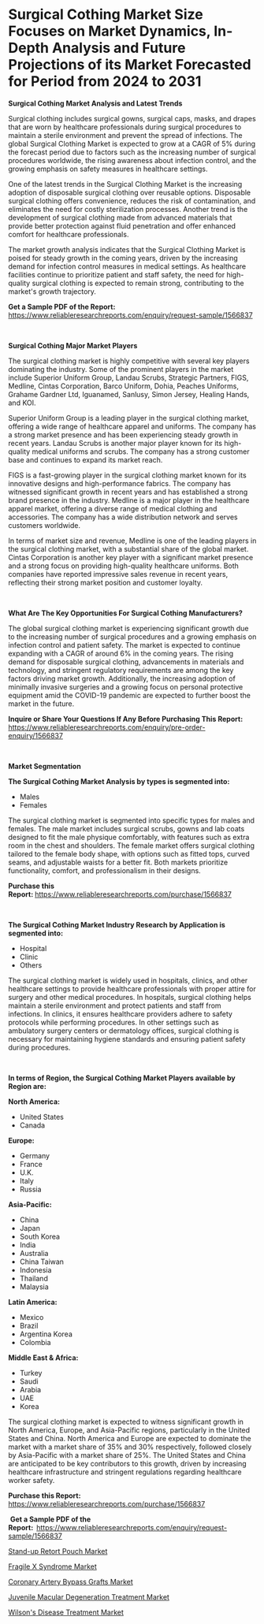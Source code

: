 <p><h1>Surgical Cothing Market Size Focuses on Market Dynamics, In-Depth Analysis and Future Projections of its Market Forecasted for Period from 2024 to 2031</h1></p><p><strong>Surgical Cothing Market Analysis and Latest Trends</strong></p>
<p><p>Surgical clothing includes surgical gowns, surgical caps, masks, and drapes that are worn by healthcare professionals during surgical procedures to maintain a sterile environment and prevent the spread of infections. The global Surgical Clothing Market is expected to grow at a CAGR of 5% during the forecast period due to factors such as the increasing number of surgical procedures worldwide, the rising awareness about infection control, and the growing emphasis on safety measures in healthcare settings.</p><p>One of the latest trends in the Surgical Clothing Market is the increasing adoption of disposable surgical clothing over reusable options. Disposable surgical clothing offers convenience, reduces the risk of contamination, and eliminates the need for costly sterilization processes. Another trend is the development of surgical clothing made from advanced materials that provide better protection against fluid penetration and offer enhanced comfort for healthcare professionals.</p><p>The market growth analysis indicates that the Surgical Clothing Market is poised for steady growth in the coming years, driven by the increasing demand for infection control measures in medical settings. As healthcare facilities continue to prioritize patient and staff safety, the need for high-quality surgical clothing is expected to remain strong, contributing to the market's growth trajectory.</p></p>
<p><strong>Get a Sample PDF of the Report:&nbsp;</strong> <a href="https://www.reliableresearchreports.com/enquiry/request-sample/1566837">https://www.reliableresearchreports.com/enquiry/request-sample/1566837</a></p>
<p>&nbsp;</p>
<p><strong>Surgical Cothing Major Market Players</strong></p>
<p><p>The surgical clothing market is highly competitive with several key players dominating the industry. Some of the prominent players in the market include Superior Uniform Group, Landau Scrubs, Strategic Partners, FIGS, Medline, Cintas Corporation, Barco Uniform, Dohia, Peaches Uniforms, Grahame Gardner Ltd, Iguanamed, Sanlusy, Simon Jersey, Healing Hands, and KOI.</p><p>Superior Uniform Group is a leading player in the surgical clothing market, offering a wide range of healthcare apparel and uniforms. The company has a strong market presence and has been experiencing steady growth in recent years. Landau Scrubs is another major player known for its high-quality medical uniforms and scrubs. The company has a strong customer base and continues to expand its market reach.</p><p>FIGS is a fast-growing player in the surgical clothing market known for its innovative designs and high-performance fabrics. The company has witnessed significant growth in recent years and has established a strong brand presence in the industry. Medline is a major player in the healthcare apparel market, offering a diverse range of medical clothing and accessories. The company has a wide distribution network and serves customers worldwide.</p><p>In terms of market size and revenue, Medline is one of the leading players in the surgical clothing market, with a substantial share of the global market. Cintas Corporation is another key player with a significant market presence and a strong focus on providing high-quality healthcare uniforms. Both companies have reported impressive sales revenue in recent years, reflecting their strong market position and customer loyalty.</p></p>
<p>&nbsp;</p>
<p><strong>What Are The Key Opportunities For Surgical Cothing Manufacturers?</strong></p>
<p><p>The global surgical clothing market is experiencing significant growth due to the increasing number of surgical procedures and a growing emphasis on infection control and patient safety. The market is expected to continue expanding with a CAGR of around 6% in the coming years. The rising demand for disposable surgical clothing, advancements in materials and technology, and stringent regulatory requirements are among the key factors driving market growth. Additionally, the increasing adoption of minimally invasive surgeries and a growing focus on personal protective equipment amid the COVID-19 pandemic are expected to further boost the market in the future.</p></p>
<p><strong>Inquire or Share Your Questions If Any Before Purchasing This Report:</strong> <a href="https://www.reliableresearchreports.com/enquiry/pre-order-enquiry/1566837">https://www.reliableresearchreports.com/enquiry/pre-order-enquiry/1566837</a></p>
<p>&nbsp;</p>
<p><strong>Market Segmentation</strong></p>
<p><strong>The Surgical Cothing Market Analysis by types is segmented into:</strong></p>
<p><ul><li>Males</li><li>Females</li></ul></p>
<p><p>The surgical clothing market is segmented into specific types for males and females. The male market includes surgical scrubs, gowns and lab coats designed to fit the male physique comfortably, with features such as extra room in the chest and shoulders. The female market offers surgical clothing tailored to the female body shape, with options such as fitted tops, curved seams, and adjustable waists for a better fit. Both markets prioritize functionality, comfort, and professionalism in their designs.</p></p>
<p><strong>Purchase this Report:&nbsp;</strong><a href="https://www.reliableresearchreports.com/purchase/1566837">https://www.reliableresearchreports.com/purchase/1566837</a></p>
<p>&nbsp;</p>
<p><strong>The Surgical Cothing Market Industry Research by Application is segmented into:</strong></p>
<p><ul><li>Hospital</li><li>Clinic</li><li>Others</li></ul></p>
<p><p>The surgical clothing market is widely used in hospitals, clinics, and other healthcare settings to provide healthcare professionals with proper attire for surgery and other medical procedures. In hospitals, surgical clothing helps maintain a sterile environment and protect patients and staff from infections. In clinics, it ensures healthcare providers adhere to safety protocols while performing procedures. In other settings such as ambulatory surgery centers or dermatology offices, surgical clothing is necessary for maintaining hygiene standards and ensuring patient safety during procedures.</p></p>
<p>&nbsp;</p>
<p><strong>In terms of Region, the Surgical Cothing Market Players available by Region are:</strong></p>
<p>
    <p> <strong> North America: </strong>
        <ul>
            <li>United States</li>
            <li>Canada</li>
        </ul>
        </p> 
    <p> <strong> Europe: </strong>
        <ul>
            <li>Germany</li>
            <li>France</li>
            <li>U.K.</li>
            <li>Italy</li>
            <li>Russia</li>
        </ul>
        </p> 
    <p> <strong> Asia-Pacific: </strong>
        <ul>
            <li>China</li>
            <li>Japan</li>
            <li>South Korea</li>
            <li>India</li>
            <li>Australia</li>
            <li>China Taiwan</li>
            <li>Indonesia</li>
            <li>Thailand</li>
            <li>Malaysia</li>
        </ul>
        </p> 
    <p> <strong> Latin America: </strong>
        <ul>
            <li>Mexico</li>
            <li>Brazil</li>
            <li>Argentina Korea</li>
            <li>Colombia</li>
        </ul>
        </p> 
    <p> <strong> Middle East & Africa: </strong>
        <ul>
            <li>Turkey</li>
            <li>Saudi</li>
            <li>Arabia</li>
            <li>UAE</li>
            <li>Korea</li>
        </ul>
    </p>
    </p>
<p><p>The surgical clothing market is expected to witness significant growth in North America, Europe, and Asia-Pacific regions, particularly in the United States and China. North America and Europe are expected to dominate the market with a market share of 35% and 30% respectively, followed closely by Asia-Pacific with a market share of 25%. The United States and China are anticipated to be key contributors to this growth, driven by increasing healthcare infrastructure and stringent regulations regarding healthcare worker safety.</p></p>
<p><strong>Purchase this Report: </strong><a href="https://www.reliableresearchreports.com/purchase/1566837">https://www.reliableresearchreports.com/purchase/1566837</a></p>
<p>&nbsp;<strong>Get a Sample PDF of the Report:&nbsp;&nbsp;</strong><a href="https://www.reliableresearchreports.com/enquiry/request-sample/1566837">https://www.reliableresearchreports.com/enquiry/request-sample/1566837</a></p>
<p><strong></strong></p>
<p><p><a href="https://github.com/singletonthaxterkelliehr2df/Market-Research-Report-List-1/blob/main/stand-up-retort-pouch-market.md">Stand-up Retort Pouch Market</a></p><p><a href="https://medium.com/@megancarr666/fragile-x-syndrome-market-report-reveals-the-latest-trends-and-growth-opportunities-of-this-market-c360d71d613c">Fragile X Syndrome Market</a></p><p><a href="https://medium.com/@murraykoepp786/coronary-artery-bypass-grafts-market-share-evolution-and-market-growth-trends-2024-2031-a81246b27787">Coronary Artery Bypass Grafts Market</a></p><p><a href="https://medium.com/@murraykoepp786/juvenile-macular-degeneration-treatment-market-the-key-to-successful-business-strategy-forecast-3609fec2018a">Juvenile Macular Degeneration Treatment Market</a></p><p><a href="https://medium.com/@murraykoepp786/wilsons-disease-treatment-market-the-key-to-successful-business-strategy-forecast-till-2031-596276fb484f">Wilson's Disease Treatment Market</a></p></p>